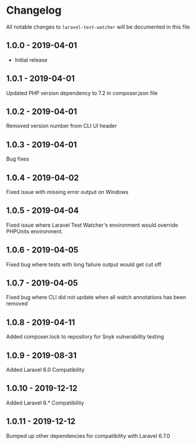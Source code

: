 # Changelog

All notable changes to `laravel-test-watcher` will be documented in this file

## 1.0.0 - 2019-04-01

- Initial release

## 1.0.1 - 2019-04-01

Updated PHP version dependency to 7.2 in composer.json file

## 1.0.2 - 2019-04-01

Removed version number from CLI UI header

## 1.0.3 - 2019-04-01

Bug fixes

## 1.0.4 - 2019-04-02

Fixed issue with missing error output on Windows

## 1.0.5 - 2019-04-04

Fixed issue where Laravel Test Watcher's environment would override PHPUnits environment.

## 1.0.6 - 2019-04-05

Fixed bug where tests with long failure output would get cut off

## 1.0.7 - 2019-04-05

Fixed bug where CLI did not update when all watch annotations has been removed

## 1.0.8 - 2019-04-11

Added composer.lock to repository for Snyk vulnerability testing

## 1.0.9 - 2019-08-31

Added Laravel 6.0 Compatibility 

## 1.0.10 - 2019-12-12

Added Laravel 6.* Compatibility 

## 1.0.11 - 2019-12-12

Bumped up other dependencies for compatibility with Laravel 6.7.0
